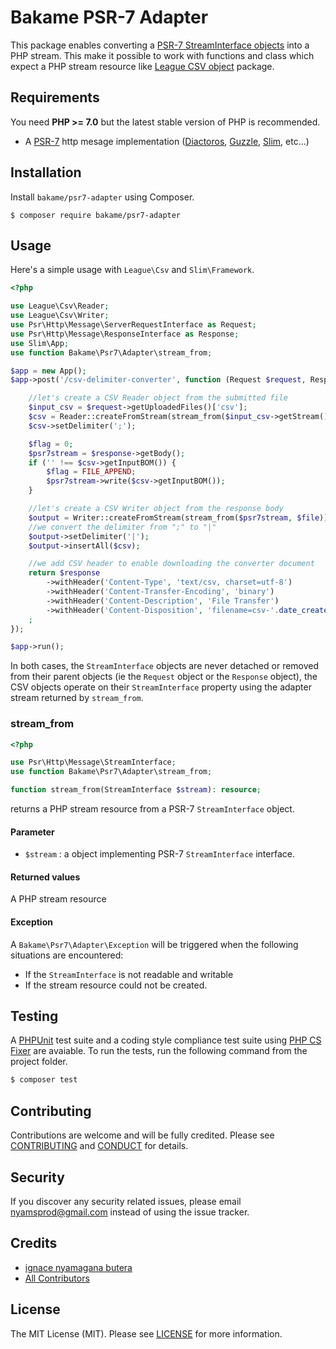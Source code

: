 Bakame PSR-7 Adapter
=====

This package enables converting a [PSR-7 StreamInterface objects](//www.php-fig.org/psr/psr-7/) into a PHP stream. This make it possible to work with functions and class which expect a PHP stream resource like [League CSV object](//csv.thephpleague.com) package.

Requirements
-------

You need **PHP >= 7.0** but the latest stable version of PHP is recommended.
- A [PSR-7](//packagist.org/providers/psr/http-message-implementation) http mesage implementation ([Diactoros](//github.com/zendframework/zend-diactoros), [Guzzle](//github.com/guzzle/psr7), [Slim](//github.com/slimphp/Slim), etc...)

Installation
-------

Install `bakame/psr7-adapter` using Composer.

```
$ composer require bakame/psr7-adapter
```

Usage
------

Here's a simple usage with `League\Csv` and `Slim\Framework`.

```php
<?php

use League\Csv\Reader;
use League\Csv\Writer;
use Psr\Http\Message\ServerRequestInterface as Request;
use Psr\Http\Message\ResponseInterface as Response;
use Slim\App;
use function Bakame\Psr7\Adapter\stream_from;

$app = new App();
$app->post('/csv-delimiter-converter', function (Request $request, Response $response): Response {

    //let's create a CSV Reader object from the submitted file
    $input_csv = $request->getUploadedFiles()['csv'];
    $csv = Reader::createFromStream(stream_from($input_csv->getStream()));
    $csv->setDelimiter(';');

    $flag = 0;
    $psr7stream = $response->getBody();
    if ('' !== $csv->getInputBOM()) {
        $flag = FILE_APPEND;
        $psr7stream->write($csv->getInputBOM());
    }

    //let's create a CSV Writer object from the response body
    $output = Writer::createFromStream(stream_from($psr7stream, $file));
    //we convert the delimiter from ";" to "|"
    $output->setDelimiter('|');
    $output->insertAll($csv);

    //we add CSV header to enable downloading the converter document
    return $response
        ->withHeader('Content-Type', 'text/csv, charset=utf-8')
        ->withHeader('Content-Transfer-Encoding', 'binary')
        ->withHeader('Content-Description', 'File Transfer')
        ->withHeader('Content-Disposition', 'filename=csv-'.date_create()->format('Ymdhis').'.csv')
    ;
});

$app->run();
```

In both cases, the `StreamInterface` objects are never detached or removed from their parent objects (ie the `Request` object or the `Response` object), the CSV objects operate on their `StreamInterface` property using the adapter stream returned by `stream_from`.

### stream_from

```php
<?php

use Psr\Http\Message\StreamInterface;
use function Bakame\Psr7\Adapter\stream_from;

function stream_from(StreamInterface $stream): resource;
```

returns a PHP stream resource from a PSR-7 `StreamInterface` object.

#### Parameter

- `$stream` : a object implementing PSR-7 `StreamInterface` interface.

#### Returned values

A PHP stream resource

#### Exception

A `Bakame\Psr7\Adapter\Exception` will be triggered when the following situations are encountered:

- If the `StreamInterface` is not readable and writable
- If the stream resource could not be created.

Testing
-------

A [PHPUnit](https://phpunit.de) test suite and a coding style compliance test suite using [PHP CS Fixer](http://cs.sensiolabs.org/) are avaiable. To run the tests, run the following command from the project folder.

``` bash
$ composer test
```

Contributing
-------

Contributions are welcome and will be fully credited. Please see [CONTRIBUTING](.github/CONTRIBUTING.md) and [CONDUCT](CONDUCT.md) for details.

Security
-------

If you discover any security related issues, please email nyamsprod@gmail.com instead of using the issue tracker.

Credits
-------

- [ignace nyamagana butera](https://github.com/nyamsprod)
- [All Contributors](https://github.com/bakame-php/psr7-csv-factory/graphs/contributors)

License
-------

The MIT License (MIT). Please see [LICENSE](LICENSE) for more information.

[PSR-2]: http://www.php-fig.org/psr/psr-2/
[PSR-4]: http://www.php-fig.org/psr/psr-4/
